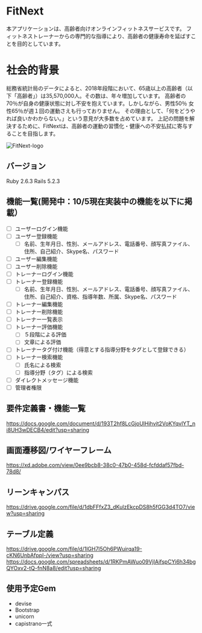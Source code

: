 # FitNext
本アプリケーションは、高齢者向けオンラインフィットネスサービスです。
フィットネストレーナーからの専門的な指導により、高齢者の健康寿命を延ばすことを目的としています。

# 社会的背景
総務省統計局のデータによると、2018年段階において、65歳以上の高齢者（以下「高齢者」）は35,570,000人。その数は、年々増加しています。
高齢者の70％が自身の健康状態に対し不安を抱えています。しかしながら、男性50％ 女性65％が週１回の運動さえも行っておりません。
その理由として、「何をどうやれば良いかわからない。」という意見が大多数を占めています。
上記の問題を解決するために、FitNextは、高齢者の運動の習慣化・健康への不安払拭に寄与することを目指します。

![FitNext-logo](https://user-images.githubusercontent.com/50167879/62832630-47498080-bc6c-11e9-86ef-283389bb59cd.png)

## バージョン
Ruby 2.6.3
Rails 5.2.3

## 機能一覧(開発中：10/5現在実装中の機能を以下に掲載）
- [ ] ユーザーログイン機能
- [ ] ユーザー登録機能
  - [ ] 名前、生年月日、性別、メールアドレス、電話番号、顔写真ファイル、住所、自己紹介、Skype名、パスワード
- [ ] ユーザー編集機能
- [ ] ユーザー削除機能
- [ ] トレーナーログイン機能
- [ ] トレーナー登録機能
  - [ ] 名前、生年月日、性別、メールアドレス、電話番号、顔写真ファイル、住所、自己紹介、資格、指導年数、所属、Skype名、パスワード
- [ ] トレーナー編集機能
- [ ] トレーナー削除機能
- [ ] トレーナー一覧表示
- [ ] トレーナー評価機能
  - [ ] ５段階による評価
  - [ ] 文章による評価
- [ ] トレーナータグ付け機能（得意とする指導分野をタグとして登録できる）
- [ ] トレーナー検索機能
  - [ ] 氏名による検索
  - [ ] 指導分野（タグ）による検索
- [ ] ダイレクトメッセージ機能
- [ ] 管理者権限

## 要件定義書・機能一覧
https://docs.google.com/document/d/193T2hf8LcGjoUlHihvit2VoKYqvlYT_ni8UH3wDECB4/edit?usp=sharing

## 画面遷移図/ワイヤーフレーム
https://xd.adobe.com/view/0ee9bcb8-38c0-47b0-458d-fcfddaf57fbd-78d8/

## リーンキャンパス
https://drive.google.com/file/d/1dbFFfxZ3_dKulzEkcpDS8h5fGG3d4TO7/view?usp=sharing

## テーブル定義
https://drive.google.com/file/d/1lGH7l5Oh6PWuirqa19-cKN6UnbAfppl-/view?usp=sharing
https://docs.google.com/spreadsheets/d/1RKPmAWuo09VjIAifspCYi6h34bgQYOxv2-tQ-fnN8a8/edit?usp=sharing


## 使用予定Gem
* devise
* Bootstrap
* unicorn
* capistrano一式
